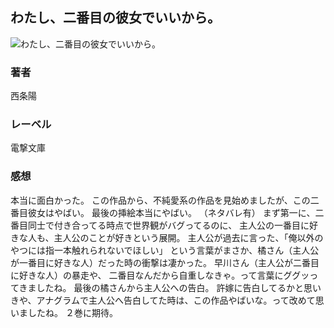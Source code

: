## わたし、二番目の彼女でいいから。
![わたし、二番目の彼女でいいから。](https://i.imgur.com/bCkLMEU.png)
### 著者
西条陽
### レーベル
電撃文庫
### 感想
本当に面白かった。
この作品から、不純愛系の作品を見始めましたが、この二番目彼女はやばい。
最後の挿絵本当にやばい。
（ネタバレ有）
まず第一に、二番目同士で付き合ってる時点で世界観がバグってるのに、
主人公の一番目に好きな人も、主人公のことが好きという展開。
主人公が過去に言った、「俺以外のやつには指一本触れられないでほしい」
という言葉がまさか、橘さん（主人公が一番目に好きな人）だった時の衝撃は凄かった。
早川さん（主人公が二番目に好きな人）の暴走や、
二番目なんだから自重しなきゃ。って言葉にググッってきましたね。
最後の橘さんから主人公への告白。
許嫁に告白してるかと思いきや、アナグラムで主人公へ告白してた時は、この作品やばいな。って改めて思いましたね。
２巻に期待。